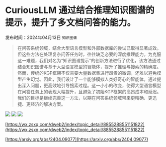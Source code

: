 # CuriousLLM 通过结合推理知识图谱的提示，提升了多文档问答的能力。
发布时间：2024年04月13日
`知识图谱`
> 在问答系统领域，结合大型语言模型和外部数据库的尝试已取得显著成效。但这些方法在处理复杂问答任务时，往往缺乏必要的深度推理能力。为克服这一难题，我们对名为“知识图谱提示”的创新方法进行了优化，该方法通过结合知识图谱与基于大型语言模型的智能体，提升了推理与搜索的精确度。然而，传统的KGP框架不仅需要大量数据集进行昂贵的微调，还难以避免模型产生幻觉。因此，我们设计了一个能够模拟人类好奇心的智能体，通过提出深入问题，更高效地引导搜索过程。这一小小的改变，使得大型语言模型在问答任务上的表现大幅提升，且避免了初始KGP框架的高昂成本和延迟。我们的目标是继续完善这一方法，以期在问答系统领域带来更精确、更迅捷、更经济的解决方案。

![](https://raw.githubusercontent.com/HuggingAGI/HuggingArxiv/main/paper_images/2404.09077/questions.png)
![](https://raw.githubusercontent.com/HuggingAGI/HuggingArxiv/main/paper_images/2404.09077/workflow.png)
![](https://raw.githubusercontent.com/HuggingAGI/HuggingArxiv/main/paper_images/2404.09077/combined_performance_metrics.png)

[https://wx.zsxq.com/dweb2/index/topic_detail/8855288551151822](https://wx.zsxq.com/dweb2/index/topic_detail/8855288551151822)

[https://arxiv.org/abs/2404.09077](https://arxiv.org/abs/2404.09077)